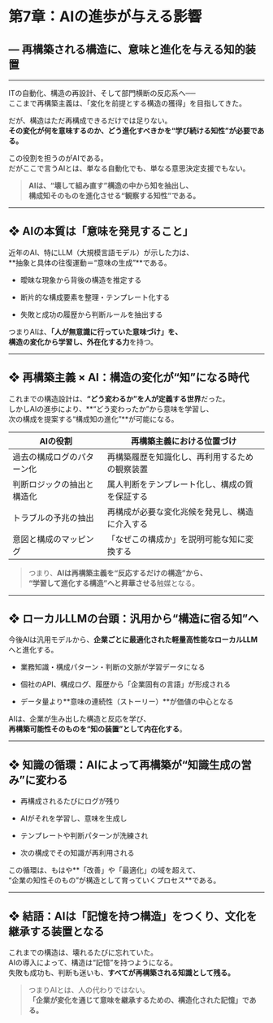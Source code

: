 # 第7章：AIの進歩が与える影響

## ― 再構築される構造に、意味と進化を与える知的装置

---

ITの自動化、構造の再設計、そして部門横断の反応系へ──  
ここまで再構築主義は、「変化を前提とする構造の獲得」を目指してきた。

だが、構造はただ再構成できるだけでは足りない。  
**その変化が何を意味するのか、どう進化すべきかを“学び続ける知性”が必要である。**

この役割を担うのがAIである。  
だがここで言うAIとは、単なる自動化でも、単なる意思決定支援でもない。

> **AIは、“壊して組み直す”構造の中から知を抽出し、  
> 構成知そのものを進化させる“観察する知性”である。**

---

## ❖ AIの本質は「意味を発見すること」

近年のAI、特にLLM（大規模言語モデル）が示した力は、  
**抽象と具体の往復運動＝“意味の生成”**である。

- 曖昧な現象から背後の構造を推定する
    
- 断片的な構成要素を整理・テンプレート化する
    
- 失敗と成功の履歴から判断ルールを抽出する
    

つまりAIは、**「人が無意識に行っていた意味づけ」を、  
構造の変化から学習し、外在化する力**を持つ。

---

## ❖ 再構築主義 × AI：構造の変化が“知”になる時代

これまでの構造設計は、**“どう変わるか”を人が定義する世界**だった。  
しかしAIの進歩により、**“どう変わったか”から意味を学習し、  
次の構成を提案する“構成知の進化”**が可能になる。

|AIの役割|再構築主義における位置づけ|
|---|---|
|過去の構成ログのパターン化|再構築履歴を知識化し、再利用するための観察装置|
|判断ロジックの抽出と構造化|属人判断をテンプレート化し、構成の質を保証する|
|トラブルの予兆の抽出|再構成が必要な変化兆候を発見し、構造に介入する|
|意図と構成のマッピング|「なぜこの構成か」を説明可能な知に変換する|

> つまり、**AIは再構築主義を“反応するだけの構造”から、  
> “学習して進化する構造”へと昇華させる**触媒となる。

---

## ❖ ローカルLLMの台頭：汎用から“構造に宿る知”へ

今後AIは汎用モデルから、**企業ごとに最適化された軽量高性能なローカルLLM**へと進化する。

- 業務知識・構成パターン・判断の文脈が学習データになる
    
- 個社のAPI、構成ログ、履歴から「企業固有の言語」が形成される
    
- データ量より**意味の連続性（ストーリー）**が価値の中心となる
    

AIは、企業が生み出した構造と反応を学び、  
**再構築可能性そのものを“知の装置”として内在化する**。

---

## ❖ 知識の循環：AIによって再構築が“知識生成の営み”に変わる

- 再構成されるたびにログが残り
    
- AIがそれを学習し、意味を生成し
    
- テンプレートや判断パターンが洗練され
    
- 次の構成でその知識が再利用される
    

この循環は、もはや**「改善」や「最適化」の域を超えて、  
“企業の知性そのもの”が構造として育っていくプロセス**である。

---

## ❖ 結語：AIは「記憶を持つ構造」をつくり、文化を継承する装置となる

これまでの構造は、壊れるたびに忘れていた。  
AIの導入によって、構造は“記憶”を持つようになる。  
失敗も成功も、判断も迷いも、**すべてが再構築される知識として残る。**

> つまりAIとは、人の代わりではない。  
> **「企業が変化を通じて意味を継承するための、構造化された記憶」である。**